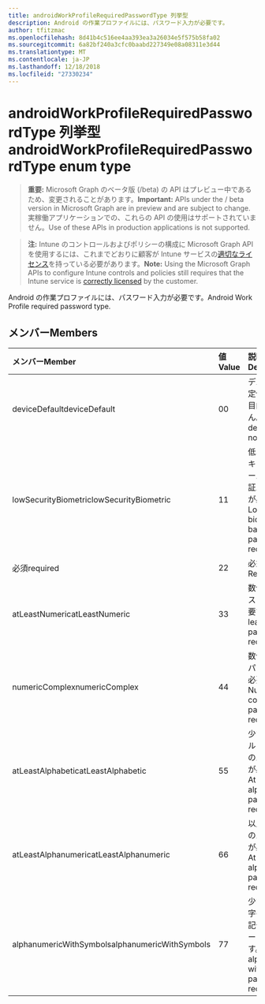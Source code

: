 ```yaml
---
title: androidWorkProfileRequiredPasswordType 列挙型
description: Android の作業プロファイルには、パスワード入力が必要です。
author: tfitzmac
ms.openlocfilehash: 8d41b4c516ee4aa393ea3a26034e5f575b58fa02
ms.sourcegitcommit: 6a82bf240a3cfc0baabd227349e08a08311e3d44
ms.translationtype: MT
ms.contentlocale: ja-JP
ms.lasthandoff: 12/18/2018
ms.locfileid: "27330234"
---
```

# <a name="androidworkprofilerequiredpasswordtype-enum-type"></a><span data-ttu-id="9304d-103">androidWorkProfileRequiredPasswordType 列挙型</span><span class="sxs-lookup"><span data-stu-id="9304d-103">androidWorkProfileRequiredPasswordType enum type</span></span>

> <span data-ttu-id="9304d-104">**重要:** Microsoft Graph のベータ版 (/beta) の API はプレビュー中であるため、変更されることがあります。</span><span class="sxs-lookup"><span data-stu-id="9304d-104">**Important:** APIs under the / beta version in Microsoft Graph are in preview and are subject to change.</span></span> <span data-ttu-id="9304d-105">実稼働アプリケーションでの、これらの API の使用はサポートされていません。</span><span class="sxs-lookup"><span data-stu-id="9304d-105">Use of these APIs in production applications is not supported.</span></span>

> <span data-ttu-id="9304d-106">**注:** Intune のコントロールおよびポリシーの構成に Microsoft Graph API を使用するには、これまでどおりに顧客が Intune サービスの[適切なライセンス](https://go.microsoft.com/fwlink/?linkid=839381)を持っている必要があります。</span><span class="sxs-lookup"><span data-stu-id="9304d-106">**Note:** Using the Microsoft Graph APIs to configure Intune controls and policies still requires that the Intune service is [correctly licensed](https://go.microsoft.com/fwlink/?linkid=839381) by the customer.</span></span>

<span data-ttu-id="9304d-107">Android の作業プロファイルには、パスワード入力が必要です。</span><span class="sxs-lookup"><span data-stu-id="9304d-107">Android Work Profile required password type.</span></span>
## <a name="members"></a><span data-ttu-id="9304d-108">メンバー</span><span class="sxs-lookup"><span data-stu-id="9304d-108">Members</span></span>
|<span data-ttu-id="9304d-109">メンバー</span><span class="sxs-lookup"><span data-stu-id="9304d-109">Member</span></span>|<span data-ttu-id="9304d-110">値</span><span class="sxs-lookup"><span data-stu-id="9304d-110">Value</span></span>|<span data-ttu-id="9304d-111">説明</span><span class="sxs-lookup"><span data-stu-id="9304d-111">Description</span></span>|
|:---|:---|:---|
|<span data-ttu-id="9304d-112">deviceDefault</span><span class="sxs-lookup"><span data-stu-id="9304d-112">deviceDefault</span></span>|<span data-ttu-id="9304d-113">0</span><span class="sxs-lookup"><span data-stu-id="9304d-113">0</span></span>|<span data-ttu-id="9304d-114">デバイスの既定値でことを目的しません。</span><span class="sxs-lookup"><span data-stu-id="9304d-114">Device default value, no intent.</span></span>|
|<span data-ttu-id="9304d-115">lowSecurityBiometric</span><span class="sxs-lookup"><span data-stu-id="9304d-115">lowSecurityBiometric</span></span>|<span data-ttu-id="9304d-116">1</span><span class="sxs-lookup"><span data-stu-id="9304d-116">1</span></span>|<span data-ttu-id="9304d-117">低レベルのセキュリティ ベースの生体認証パスワードが必要です。</span><span class="sxs-lookup"><span data-stu-id="9304d-117">Low security biometrics based password required.</span></span>|
|<span data-ttu-id="9304d-118">必須</span><span class="sxs-lookup"><span data-stu-id="9304d-118">required</span></span>|<span data-ttu-id="9304d-119">2</span><span class="sxs-lookup"><span data-stu-id="9304d-119">2</span></span>|<span data-ttu-id="9304d-120">必須です。</span><span class="sxs-lookup"><span data-stu-id="9304d-120">Required.</span></span>|
|<span data-ttu-id="9304d-121">atLeastNumeric</span><span class="sxs-lookup"><span data-stu-id="9304d-121">atLeastNumeric</span></span>|<span data-ttu-id="9304d-122">3</span><span class="sxs-lookup"><span data-stu-id="9304d-122">3</span></span>|<span data-ttu-id="9304d-123">数値以上のパスワードが必要です。</span><span class="sxs-lookup"><span data-stu-id="9304d-123">At least numeric password required.</span></span>|
|<span data-ttu-id="9304d-124">numericComplex</span><span class="sxs-lookup"><span data-stu-id="9304d-124">numericComplex</span></span>|<span data-ttu-id="9304d-125">4</span><span class="sxs-lookup"><span data-stu-id="9304d-125">4</span></span>|<span data-ttu-id="9304d-126">数値の複雑なパスワードが必要です。</span><span class="sxs-lookup"><span data-stu-id="9304d-126">Numeric complex password required.</span></span>|
|<span data-ttu-id="9304d-127">atLeastAlphabetic</span><span class="sxs-lookup"><span data-stu-id="9304d-127">atLeastAlphabetic</span></span>|<span data-ttu-id="9304d-128">5</span><span class="sxs-lookup"><span data-stu-id="9304d-128">5</span></span>|<span data-ttu-id="9304d-129">少なくともアルファベットのパスワードが必要です。</span><span class="sxs-lookup"><span data-stu-id="9304d-129">At least alphabetic password required.</span></span>|
|<span data-ttu-id="9304d-130">atLeastAlphanumeric</span><span class="sxs-lookup"><span data-stu-id="9304d-130">atLeastAlphanumeric</span></span>|<span data-ttu-id="9304d-131">6</span><span class="sxs-lookup"><span data-stu-id="9304d-131">6</span></span>|<span data-ttu-id="9304d-132">以上の英数字のパスワードが必要です。</span><span class="sxs-lookup"><span data-stu-id="9304d-132">At least alphanumeric password required.</span></span>|
|<span data-ttu-id="9304d-133">alphanumericWithSymbols</span><span class="sxs-lookup"><span data-stu-id="9304d-133">alphanumericWithSymbols</span></span>|<span data-ttu-id="9304d-134">7</span><span class="sxs-lookup"><span data-stu-id="9304d-134">7</span></span>|<span data-ttu-id="9304d-135">少なくとも文字の英数字の記号のパスワードが必要です。</span><span class="sxs-lookup"><span data-stu-id="9304d-135">At least alphanumeric with symbols password required.</span></span>|





